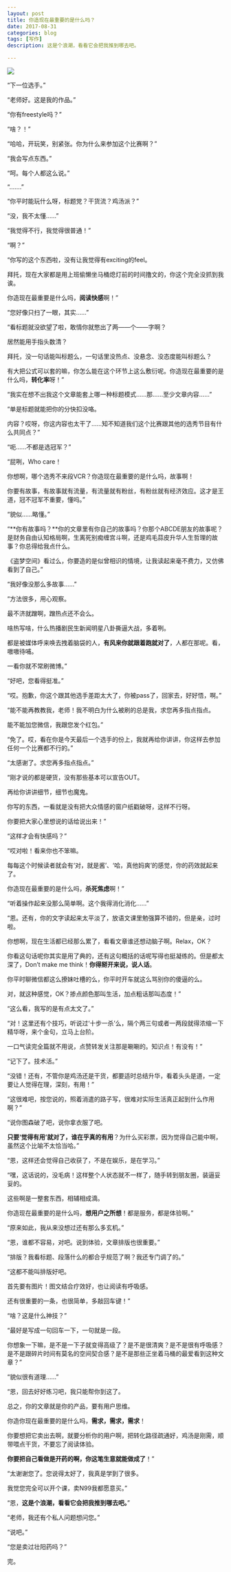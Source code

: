 ```yaml
---
layout: post
title: 你造现在最重要的是什么吗？
date: 2017-08-31
categories: blog
tags: [写作]
description: 这是个浪潮，看看它会把我推到哪去吧。

---
```


![](http://ov82ohkmk.bkt.clouddn.com/17-8-31/52375758.jpg)

“下一位选手。”

“老师好。这是我的作品。”

“你有freestyle吗？”

“啥？！”

“哈哈，开玩笑，别紧张。你为什么来参加这个比赛啊？”

“我会写点东西。”

“呵。每个人都这么说。”

“…….”

“你平时能玩什么呀，标题党？干货流？鸡汤派？”

“没，我不太懂……”

“我觉得不行，我觉得很普通！”

“啊？”

“你写的这个东西啦，没有让我觉得有exciting的feel。

拜托，现在大家都是用上班偷懒坐马桶熄灯前的时间撸文的，你这个完全没抓到我诶。

你造现在最重要是什么吗，**阅读快感**啊！”

“您好像只扫了一眼，其实……”

“看标题就没欲望了啦，敢情你就憋出了两——个——字啊？

居然能用手指头数清？

拜托，没一句话能叫标题么，一句话里没热点、没悬念、没态度能叫标题么？

有大把公式可以套的嘛，你怎么能在这个环节上这么敷衍呢。你造现在最重要的是什么吗，**转化率**呀！”

“我实在想不出我这个文章能套上哪一种标题模式……那……至少文章内容……”

“单是标题就能把你的分快扣没咯。

内容？哎呀，你这内容也太干了……知不知道我们这个比赛跟其他的选秀节目有什么共同点？”

“呃……不都是选冠军？”

“屁咧，Who care！

你想啊，哪个选秀不来段VCR？你造现在最重要的是什么吗，故事啊！

你要有故事，有故事就有流量，有流量就有粉丝，有粉丝就有经济效应。这才是王道，冠不冠军不重要，懂吗。”

“貌似……略懂。”

“**你有故事吗？**你的文章里有你自己的故事吗？你那个ABCDE朋友的故事呢？是财务自由认知格局啊，生离死别痴缠宫斗啊，还是鸡毛蒜皮升华人生哲理的故事？你总得给我点什么。

《盗梦空间》看过么，你要造的是似曾相识的情境，让我读起来毫不费力，又仿佛看到了自己。”

“我好像没那么多故事……”

“方法很多，用心观察。

最不济就蹭啊，蹭热点还不会么。

啥热写啥，什么热播剧民生新闻明星八卦撕逼大战，多着咧。

都是被媒体呼来唤去拽着脑袋的人，**有风来你就跟着跑就对了**，人都在那呢。看，嗷嗷待哺。

一看你就不常刷微博。”

“好吧，您看得挺准。”

“哎。抱歉，你这个跟其他选手差距太大了，你被pass了，回家去，好好悟，啊。”

“能不能再教教我，老师！我不明白为什么被刷的总是我，求您再多指点指点。

能不能加您微信，我跟您发个红包。”

“免了。哎，看在你是今天最后一个选手的份上，我就再给你讲讲，你这样去参加任何一个比赛都不行的。”

“太感谢了。求您再多指点指点。”

“刚才说的都是硬货，没有那些基本可以宣告OUT。

再给你讲讲细节，细节也魔鬼。

你写的东西，一看就是没有把大众情感的窗户纸戳破呀，这样不行呀。

你要把大家心里想说的话给说出来！”

“这样才会有快感吗？”

“哎对啦！看来你也不笨嘛。

每每这个时候读者就会有‘对，就是酱’、‘哈，真他妈爽’的感觉，你的药效就起来了。

你造现在最重要的是什么吗，**杀死焦虑**啊！”

“听着操作起来没那么简单啊。这个我得消化消化……”

“恩。还有，你的文字读起来太平淡了，放语文课里勉强算不错的，但是亲，过时啦。

你想啊，现在生活都已经那么累了，看看文章谁还想动脑子啊。Relax，OK？

你看这句话呢你其实是用了典的，还有这句概括的话呢写得也挺凝练的。但是都太深了，Don’t make me think！**你得掰开来说，说人话**。

你平时聊微信都这么撩妹吐槽的么，你平时开车就这么骂别你的傻逼的么。

对，就这种感觉，OK？掺点颜色那叫生活，加点粗话那叫态度！”

“这么看，我写的是有点太文了。”

“对！这里还有个技巧，听说过‘十步一杀’么，隔个两三句或者一两段就得浓缩一下精华呀，来个金句，立马上台阶。

一口气读完全篇就不用说，点赞转发关注那是唰唰的。知识点！有没有！”

“记下了。技术活。”

“没错！还有，不管你是鸡汤还是干货，都要适时总结升华，看着头头是道，一定要让人觉得在理，深刻，有用！”

“这很难吧，按您说的，照着消遣的路子写，很难对实际生活真正起到什么作用啊？”

“说你图森破了吧，说你拿衣服了吧。

**只要‘觉得有用’就对了，谁在乎真的有用**？为什么买彩票，因为觉得自己能中啊，虽然这个比喻不太恰当哈。”

“恩，这样还会觉得自己收获了，不是在娱乐，是在学习。”

“嘿，这话说的，没毛病！这样整个人状态就不一样了，随手转到朋友圈，装逼妥妥的。

这些啊是一整套东西，相辅相成滴。

你造现在最重要的是什么吗，**想用户之所想**！都是服务，都是体验啊。”

“原来如此，我从来没想过还有那么多玄机。”

“恩，谁都不容易，对吧。说到体验，文章排版也很重要。”

“排版？我看标题、段落什么的都合乎规范了啊？我还专门调了的。”

“这都不能叫排版好吧。

首先要有图片！图文结合疗效好，也让阅读有呼吸感。

还有很重要的一条，也很简单，多敲回车键！”

“啥？这是什么神技？”

“最好是写成一句回车一下，一句就是一段。

你想象一下嘛，是不是一下子就变得高级了？是不是很清爽？是不是很有呼吸感？是不是跟碎片时间有莫名的空间契合感？是不是那些正坐着马桶的最爱看到这种文章？”

“貌似很有道理……”

“恩，回去好好练习吧，我只能帮你到这了。

总之，你的文章就是你的产品，要有用户思维。

你造你现在最重要的是什么吗，**需求，需求，需求**！

你要想把它卖出去啊，就要分析你的用户啊，把转化路径疏通好，鸡汤是刚需，顺带喂点干货，不要忘了阅读体验。

**你要把自己看做是开药的啊，你这笔生意就能做成了**！”

“太谢谢您了。您说得太好了，我真是学到了很多。

我觉您完全可以开个课，卖N99我都愿意买。”

“恩，**这是个浪潮，看看它会把我推到哪去吧。**”

“老师，我还有个私人问题想问您。”

“说吧。”

“您是卖过壮阳药吗？”

完。

